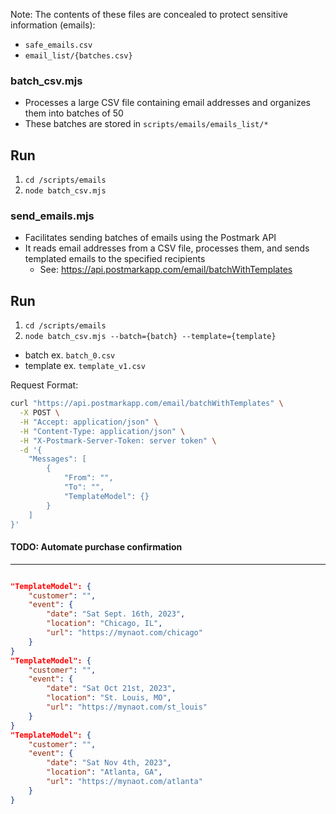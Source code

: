 Note: The contents of these files are concealed to protect sensitive information (emails):
 - `safe_emails.csv`
 - `email_list/{batches.csv}`
 
### batch_csv.mjs
 - Processes a large CSV file containing email addresses and organizes them into batches of 50
 - These batches are stored in `scripts/emails/emails_list/*`

Run
---
1. `cd /scripts/emails`
2. `node batch_csv.mjs`

### send_emails.mjs
 - Facilitates sending batches of emails using the Postmark API
 - It reads email addresses from a CSV file, processes them, and sends templated emails to the specified recipients
   - See: https://api.postmarkapp.com/email/batchWithTemplates

Run
---
1. `cd /scripts/emails`
2. `node batch_csv.mjs --batch={batch} --template={template}`
  - batch ex. `batch_0.csv`
  - template ex. `template_v1.csv`

Request Format:
```bash
curl "https://api.postmarkapp.com/email/batchWithTemplates" \
  -X POST \
  -H "Accept: application/json" \
  -H "Content-Type: application/json" \
  -H "X-Postmark-Server-Token: server token" \
  -d '{
    "Messages": [
        {
            "From": "",
            "To": "",
            "TemplateModel": {}
        }
    ]
}'
```


#### TODO: Automate purchase confirmation
---

```json

"TemplateModel": {
    "customer": "",
    "event": {
        "date": "Sat Sept. 16th, 2023",
        "location": "Chicago, IL",
        "url": "https://mynaot.com/chicago"
    }
}
"TemplateModel": {
    "customer": "",
    "event": {
        "date": "Sat Oct 21st, 2023",
        "location": "St. Louis, MO",
        "url": "https://mynaot.com/st_louis"
    }
}
"TemplateModel": {
    "customer": "",
    "event": {
        "date": "Sat Nov 4th, 2023",
        "location": "Atlanta, GA",
        "url": "https://mynaot.com/atlanta"
    }
}
```
